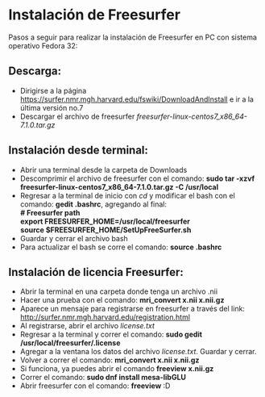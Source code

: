 # Instalación de Freesurfer 

Pasos a seguir para realizar la instalación de Freesurfer en PC con sistema operativo Fedora 32:

## **Descarga:**
 * Dirigirse a la página https://surfer.nmr.mgh.harvard.edu/fswiki/DownloadAndInstall e ir a la última versión no.7 
 * Descargar el archivo de freesurfer *freesurfer-linux-centos7_x86_64-7.1.0.tar.gz*

## **Instalación desde terminal:** 
 * Abrir una terminal desde la carpeta de Downloads
 * Descomprimir el archivo de freesurfer con el comando: **sudo tar -xzvf freesurfer-linux-centos7_x86_64-7.1.0.tar.gz -C /usr/local**
 * Regresar a la terminal de inicio con *cd* y modificar el bash con el comando: **gedit .bashrc**, agregando al final:  
    **# Freesurfer path**  
    **export FREESURFER_HOME=/usr/local/freesurfer**  
    **source $FREESURFER_HOME/SetUpFreeSurfer.sh**  
 * Guardar y cerrar el archivo bash
 * Para actualizar el bash se corre el comando: **source .bashrc**

## **Instalación de licencia Freesurfer:**
 * Abrir la terminal en una carpeta donde tenga un archivo .nii
 * Hacer una prueba con el comando: **mri_convert x.nii x.nii.gz**
 * Aparece un mensaje para registrarse en freesurfer a través del link: http://surfer.nmr.mgh.harvard.edu/registration.html
 * Al registrarse, abrir el archivo *license.txt*
 * Regresar a la terminal y correr el comando: **sudo gedit /usr/local/freesurfer/.license**
 * Agregar a la ventana los datos del archivo *license.txt*. Guardar y cerrar.
 * Volver a correr el comando: **mri_convert x.nii x.nii.gz**
 * Si funciona, ya puedes abrir el comando **freeview x.nii.gz**
 * Correr el comando: **sudo dnf install mesa-libGLU**
 * Abrir freesurfer con el comando: **freeview** :D
